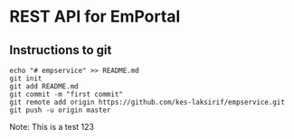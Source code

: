 # REST API for EmPortal
## Instructions to git
```
echo "# empservice" >> README.md
git init
git add README.md
git commit -m "first commit"
git remote add origin https://github.com/kes-laksirif/empservice.git
git push -u origin master
```
Note: This is a test
123